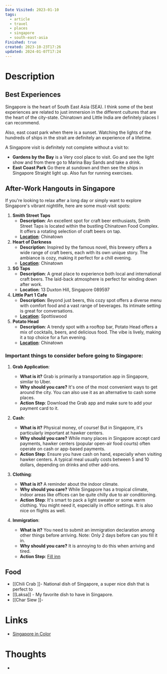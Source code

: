 ```yaml
---
Date Visited: 2023-01-10
tags:
  - article
  - travel
  - places
  - singapore
  - south-east-asia
Finished: true
created: 2023-10-23T17:26
updated: 2024-01-07T17:24
---
```




# Description


## Best Experiences
Singapore is the heart of South East Asia (SEA). I think some of the best experiences are related to just immersion in the different cultures that are the heart of the city-state.  Chinatown and Little India are definitely places I can recommend. 

Also, east coast park when there is a sunset. Watching the lights of the hundreds of ships in the strait are definitely an experience of a lifetime. 

A Singapore visit is definitely not complete without a visit to:

- **Gardens by the Bay** is a Very cool place to visit. Go and see the light show and from there go to Marina Bay Sands and take a drink. 
- **East Coast Park** Go there at sundown and then see the ships in Singapore Straight light up. Also fun for running exercises. 
## **After-Work Hangouts in Singapore**

If you're looking to relax after a long day or simply want to explore Singapore's vibrant nightlife, here are some must-visit spots:

1. **Smith Street Taps**
    - **Description**: An excellent spot for craft beer enthusiasts, Smith Street Taps is located within the bustling Chinatown Food Complex. It offers a rotating selection of craft beers on tap.
    - **[Location](https://maps.app.goo.gl/nsMDC3Gq4fBxPFhB6)**: Chinatown
2. **Heart of Darkness**
    - **Description**: Inspired by the famous novel, this brewery offers a wide range of craft beers, each with its own unique story. The ambiance is cozy, making it perfect for a chill evening.
    - **[Location](https://maps.app.goo.gl/db79YVasooQiJ8Ez9)**: Chinatown
3. **SG Taps**
    - **Description**: A great place to experience both local and international craft beers. The laid-back atmosphere is perfect for winding down after work.
    - **Location**: 13 Duxton Hill, Singapore 089597
4. **Little Part 1 Cafe**
    - **Description**: Beyond just beers, this cozy spot offers a diverse menu with comfort food and a vast range of beverages. Its intimate setting is great for conversations.
    - **[Location](https://maps.app.goo.gl/tNEKTRvQHmEybvWj9)**: Spottiswood
5. **Potato Head**
    - **Description**: A trendy spot with a rooftop bar, Potato Head offers a mix of cocktails, beers, and delicious food. The vibe is lively, making it a top choice for a fun evening.
    - **[Location](https://maps.app.goo.gl/dF1CyPzk4uLYWY8B8)**: Chinatown

### **Important things to consider before going to Singapore:**

1. **Grab Application**:
   - **What is it?** Grab is primarily a transportation app in Singapore, similar to Uber.
   - **Why should you care?** It's one of the most convenient ways to get around the city. You can also use it as an alternative to cash some places. 
   - **Action Step**: Download the Grab app and make sure to add your payment card to it.

2. **Cash**:
   - **What is it?** Physical money, of course! But in Singapore, it's particularly important at hawker centers.
   - **Why should you care?** While many places in Singapore accept card payments, hawker centers (popular open-air food courts) often operate on cash or app-based payments.
   - **Action Step**: Ensure you have cash on hand, especially when visiting hawker centers. A typical meal usually costs between 5 and 10 dollars, depending on drinks and other add-ons. 

3. **Clothing**:
   - **What is it?** A reminder about the indoor climate.
   - **Why should you care?** While Singapore has a tropical climate, indoor areas like offices can be quite chilly due to air conditioning.
   - **Action Step**: It's smart to pack a light sweater or some warm clothing. You might need it, especially in office settings. It is also nice on flights as well.

3. **Immigration**:
   - **What is it?** You need to submit an immigration declaration among other things before arriving.  Note: Only 2 days before can you fill it in. 
   - **Why should you care?** It is annoying to do this when arriving and tired.
   - **Action Step**: [Fill inn](https://www.ica.gov.sg/enter-transit-depart/entering-singapore/sg-arrival-card)
## Food
- [[Chili Crab ]]- National dish of Singapore, a super nice dish that is perfect to 
- [[Laksa]] - My favorite dish to have in Singapore. 
- [[Char Siew ]]- 

# Links
- [Singapore in Color](https://www.straitstimes.com/multimedia/graphics/2023/08/singapore-in-colour/)

# Thoughts 
- 